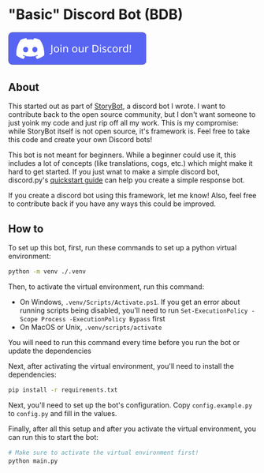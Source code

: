 # "Basic" Discord Bot (BDB)

<a href="https://discord.gg/a28VUkyrxp"><img src="https://raw.githubusercontent.com/2br-2b/2br-2b/main/Join%20our%20discord%20icon.svg" alt= "Join our Discord!" width="280" ></a>

## About

This started out as part of [StoryBot](https://discord.com/application-directory/623698680574115841), a discord bot I wrote. I want to contribute back to the open source community, but I don't want someone to just yoink my code and just rip off all my work. This is my compromise: while StoryBot itself is not open source, it's framework is. Feel free to take this code and create your own Discord bots!

This bot is not meant for beginners. While a beginner could use it, this includes a lot of concepts (like translations, cogs, etc.) which might make it hard to get started. If you just wnat to make a simple discord bot, discord.py's [quickstart guide](https://discordpy.readthedocs.io/en/latest/quickstart.html) can help you create a simple response bot.

If you create a discord bot using this framework, let me know! Also, feel free to contribute back if you have any ways this could be improved.

## How to

To set up this bot, first, run these commands to set up a python virtual environment:

```bash
python -m venv ./.venv
```

Then, to activate the virtual environment, run this command:

- On Windows, `.venv/Scripts/Activate.ps1`. If you get an error about running scripts being disabled, you'll need to run `Set-ExecutionPolicy -Scope Process -ExecutionPolicy Bypass` first
- On MacOS or Unix, `.venv/scripts/activate`

You will need to run this command every time before you run the bot or update the dependencies

Next, after activating the virtual environment, you'll need to install the dependencies:

```bash
pip install -r requirements.txt
```

Next, you'll need to set up the bot's configuration. Copy `config.example.py` to `config.py` and fill in the values.

Finally, after all this setup and after you activate the virtual environment, you can run this to start the bot:

```bash
# Make sure to activate the virtual environment first!
python main.py
```

